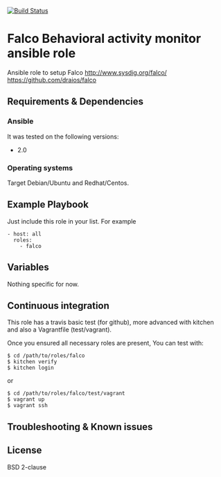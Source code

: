 [![Build Status](https://travis-ci.org/juju4/ansible-falco.svg?branch=master)](https://travis-ci.org/juju4/ansible-falco)
# Falco Behavioral activity monitor ansible role

Ansible role to setup Falco
http://www.sysdig.org/falco/
https://github.com/draios/falco

## Requirements & Dependencies

### Ansible
It was tested on the following versions:
 * 2.0

### Operating systems

Target Debian/Ubuntu and Redhat/Centos.

## Example Playbook

Just include this role in your list.
For example

```
- host: all
  roles:
    - falco
```

## Variables

Nothing specific for now.

## Continuous integration

This role has a travis basic test (for github), more advanced with kitchen and also a Vagrantfile (test/vagrant).

Once you ensured all necessary roles are present, You can test with:
```
$ cd /path/to/roles/falco
$ kitchen verify
$ kitchen login
```
or
```
$ cd /path/to/roles/falco/test/vagrant
$ vagrant up
$ vagrant ssh
```

## Troubleshooting & Known issues


## License

BSD 2-clause

